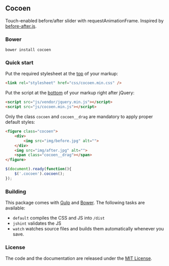 ## Cocoen

Touch-enabled before/after slider with requestAnimationFrame. Inspired by [before-after.js](https://github.com/jotform/before-after.js).

### Bower
```
bower install cocoen
```

### Quick start

Put the required stylesheet at the [top](https://developer.yahoo.com/performance/rules.html#css_top) of your markup:

```html
<link rel="stylesheet" href="css/cocoen.min.css" />
```

Put the script at the [bottom](https://developer.yahoo.com/performance/rules.html#js_bottom) of your markup right after jQuery:

```html
<script src="js/vendor/jquery.min.js"></script>
<script src="js/cocoen.min.js"></script>
```

Only the class `cocoen` and `cocoen__drag` are mandatory to apply proper default styles:

```html
<figure class="cocoen">
	<div>
		<img src="img/before.jpg" alt="">
	</div>
	<img src="img/after.jpg" alt="">
	<span class="cocoen__drag"></span>
</figure>
```

```javascript
$(document).ready(function(){
	$('.cocoen').cocoen();
});
```

### Building

This package comes with [Gulp](http://gulpjs.com/) and [Bower](http://bower.io/). The following tasks are available:

  * `default` compiles the CSS and JS into `/dist`
  * `jshint` validates the JS
  * `watch` watches source files and builds them automatically whenever you save.

### License

The code and the documentation are released under the [MIT License](LICENSE).